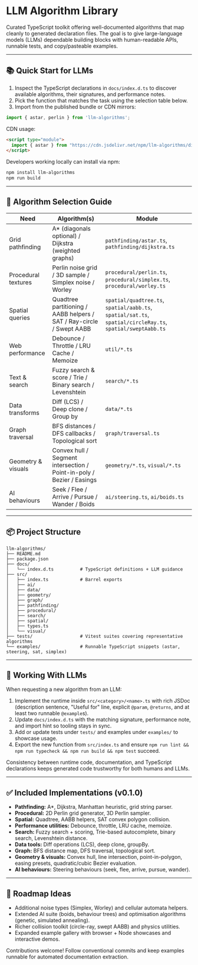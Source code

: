 # LLM Algorithm Library

Curated TypeScript toolkit offering well-documented algorithms that map cleanly to generated declaration files. The goal is to give large-language models (LLMs) dependable building blocks with human-readable APIs, runnable tests, and copy/pasteable examples.

---

## 📚 Quick Start for LLMs

1. Inspect the TypeScript declarations in `docs/index.d.ts` to discover available algorithms, their signatures, and performance notes.
2. Pick the function that matches the task using the selection table below.
3. Import from the published bundle or CDN mirrors:

```ts
import { astar, perlin } from 'llm-algorithms';
```

CDN usage:
```html
<script type="module">
  import { astar } from "https://cdn.jsdelivr.net/npm/llm-algorithms/dist/index.js";
</script>
```

Developers working locally can install via npm:

```bash
npm install llm-algorithms
npm run build
```

---

## 🎯 Algorithm Selection Guide

| Need                        | Algorithm(s)                                        | Module                                         |
| --------------------------- | ---------------------------------------------------- | ---------------------------------------------- |
| Grid pathfinding            | A* (diagonals optional) / Dijkstra (weighted graphs) | `pathfinding/astar.ts`, `pathfinding/dijkstra.ts` |
| Procedural textures         | Perlin noise grid / 3D sample / Simplex noise / Worley | `procedural/perlin.ts`, `procedural/simplex.ts`, `procedural/worley.ts` |
| Spatial queries             | Quadtree partitioning / AABB helpers / SAT / Ray-circle / Swept AABB | `spatial/quadtree.ts`, `spatial/aabb.ts`, `spatial/sat.ts`, `spatial/circleRay.ts`, `spatial/sweptAabb.ts` |
| Web performance             | Debounce / Throttle / LRU Cache / Memoize           | `util/*.ts`                                    |
| Text & search               | Fuzzy search & score / Trie / Binary search / Levenshtein | `search/*.ts`                              |
| Data transforms             | Diff (LCS) / Deep clone / Group by                   | `data/*.ts`                                    |
| Graph traversal             | BFS distances / DFS callbacks / Topological sort     | `graph/traversal.ts`                           |
| Geometry & visuals          | Convex hull / Segment intersection / Point-in-poly / Bezier / Easings | `geometry/*.ts`, `visual/*.ts` |
| AI behaviours               | Seek / Flee / Arrive / Pursue / Wander / Boids       | `ai/steering.ts`, `ai/boids.ts`                |

---

## 📦 Project Structure

```
llm-algorithms/
├── README.md
├── package.json
├── docs/
│   └── index.d.ts          # TypeScript definitions + LLM guidance
├── src/
│   ├── index.ts            # Barrel exports
│   ├── ai/
│   ├── data/
│   ├── geometry/
│   ├── graph/
│   ├── pathfinding/
│   ├── procedural/
│   ├── search/
│   ├── spatial/
│   ├── types.ts
│   └── visual/
├── tests/                  # Vitest suites covering representative algorithms
└── examples/               # Runnable TypeScript snippets (astar, steering, sat, simplex)
```

---

## 🧠 Working With LLMs

When requesting a new algorithm from an LLM:

1. Implement the runtime inside `src/<category>/<name>.ts` with rich JSDoc (description sentence, "Useful for" line, explicit `@param`, `@returns`, and at least two runnable `@example`s).
2. Update `docs/index.d.ts` with the matching signature, performance note, and import hint so tooling stays in sync.
3. Add or update tests under `tests/` and examples under `examples/` to showcase usage.
4. Export the new function from `src/index.ts` and ensure `npm run lint && npm run typecheck && npm run build && npm test` succeed.

Consistency between runtime code, documentation, and TypeScript declarations keeps generated code trustworthy for both humans and LLMs.

---

## ✅ Included Implementations (v0.1.0)

- **Pathfinding:** A*, Dijkstra, Manhattan heuristic, grid string parser.
- **Procedural:** 2D Perlin grid generator, 3D Perlin sampler.
- **Spatial:** Quadtree, AABB helpers, SAT convex polygon collision.
- **Performance utilities:** Debounce, throttle, LRU cache, memoize.
- **Search:** Fuzzy search + scoring, Trie-based autocomplete, binary search, Levenshtein distance.
- **Data tools:** Diff operations (LCS), deep clone, groupBy.
- **Graph:** BFS distance map, DFS traversal, topological sort.
- **Geometry & visuals:** Convex hull, line intersection, point-in-polygon, easing presets, quadratic/cubic Bezier evaluation.
- **AI behaviours:** Steering behaviours (seek, flee, arrive, pursue, wander).

---

## 🔭 Roadmap Ideas

- Additional noise types (Simplex, Worley) and cellular automata helpers.
- Extended AI suite (boids, behaviour trees) and optimisation algorithms (genetic, simulated annealing).
- Richer collision toolkit (circle-ray, swept AABB) and physics utilities.
- Expanded example gallery with browser + Node showcases and interactive demos.

Contributions welcome! Follow conventional commits and keep examples runnable for automated documentation extraction.
